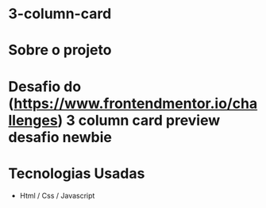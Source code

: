 # 3-column-card

# Sobre o projeto

# Desafio do (https://www.frontendmentor.io/challenges) 3 column card preview desafio newbie


# Tecnologias Usadas

- Html / Css / Javascript 
